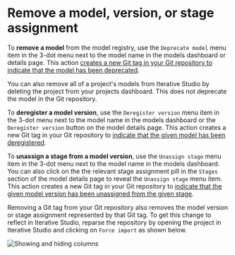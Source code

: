 # Remove a model, version, or stage assignment

To **remove a model** from the model registry, use the `Deprecate model` menu
item in the 3-dot menu next to the model name in the models dashboard or details
page. This action
[creates a new Git tag in your Git repository to indicate that the model has been deprecated](https://mlem.ai/doc/gto/command-reference/deprecate#deprecating-an-artifact).

You can also remove all of a project's models from Iterative Studio by deleting
the project from your projects dashboard. This does not deprecate the model in
the Git repository.

To **deregister a model version**, use the `Deregister version` menu item in the
3-dot menu next to the model name in the models dashboard or the
`Deregister version` button on the model details page. This action creates a new
Git tag in your Git repository to
[indicate that the given model has been deregistered](https://mlem.ai/doc/gto/command-reference/deprecate#deregister-a-version).

To **unassign a stage from a model version**, use the `Unassign stage` menu item
in the 3-dot menu next to the model name in the models dashboard. You can also
click on the the relevant stage assignment pill in the `Stages` section of the
model details page to reveal the `Unassign stage` menu item. This action creates
a new Git tag in your Git repository to
[indicate that the given model version has been unassigned from the given stage](https://mlem.ai/doc/gto/command-reference/deprecate#unassigning-a-stage).

Removing a Git tag from your Git repository also removes the model version or
stage assignment represented by that Git tag. To get this change to reflect in
Iterative Studio, reparse the repository by opening the project in Iterative
Studio and clicking on `Force import` as shown below.

![Showing and hiding columns](https://static.iterative.ai/img/studio/force_import.gif)
